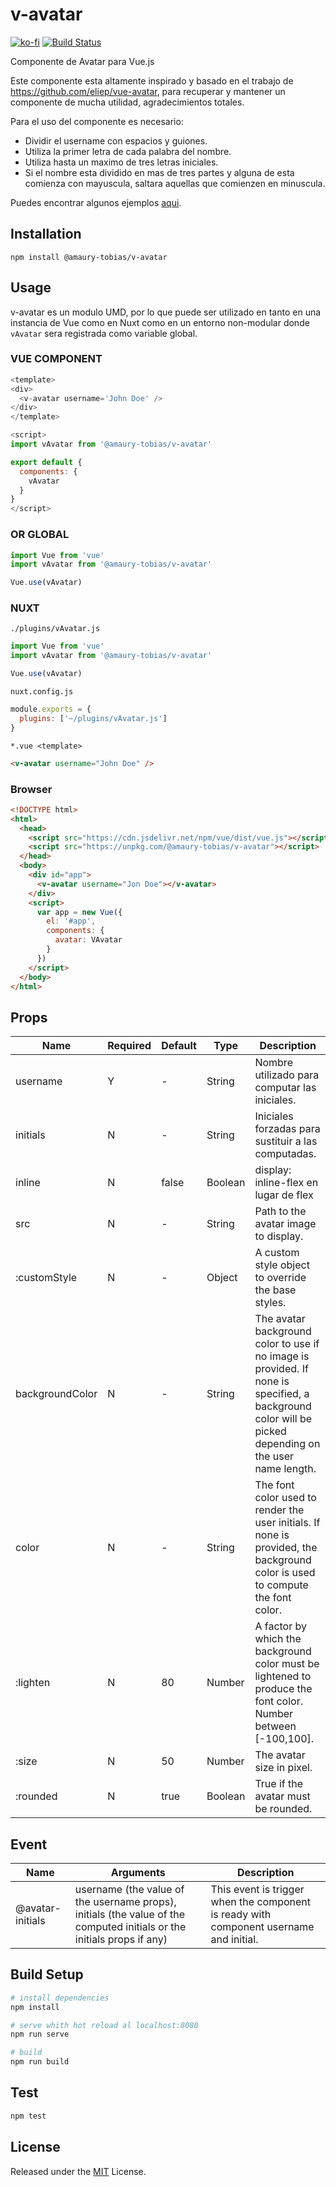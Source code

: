 # v-avatar

[![ko-fi](https://www.ko-fi.com/img/githubbutton_sm.svg)](https://ko-fi.com/amaury_tobias)
[![Build Status](https://travis-ci.org/amaury-tobias/v-avatar.svg?branch=master)](https://travis-ci.org/amaury-tobias/v-avatar)

Componente de Avatar para Vue.js

Este componente esta altamente inspirado y basado en el trabajo de https://github.com/eliep/vue-avatar, para recuperar y mantener un componente de mucha utilidad, agradecimientos totales.

Para el uso del componente es necesario:

- Dividir el username con espacios y guiones.
- Utiliza la primer letra de cada palabra del nombre.
- Utiliza hasta un maximo de tres letras iniciales.
- Si el nombre esta dividido en mas de tres partes y alguna de esta comienza con mayuscula, saltara aquellas que comienzen en minuscula.

Puedes encontrar algunos ejemplos [aqui](https://amaury-tobias.github.io/v-avatar/).

## Installation

`npm install @amaury-tobias/v-avatar`

## Usage

v-avatar es un modulo UMD, por lo que puede ser utilizado en tanto en una instancia de Vue como en Nuxt como en un entorno non-modular donde `vAvatar` sera registrada como variable global.

### VUE COMPONENT

```js
<template>
<div>
  <v-avatar username='John Doe' />
</div>
</template>

<script>
import vAvatar from '@amaury-tobias/v-avatar'

export default {
  components: {
    vAvatar
  }
}
</script>
```

### OR GLOBAL

```js
import Vue from 'vue'
import vAvatar from '@amaury-tobias/v-avatar'

Vue.use(vAvatar)
```

### NUXT

`./plugins/vAvatar.js`

```js
import Vue from 'vue'
import vAvatar from '@amaury-tobias/v-avatar'

Vue.use(vAvatar)
```

`nuxt.config.js`

```js
module.exports = {
  plugins: ['~/plugins/vAvatar.js']
}
```

`*.vue <template>`

```html
<v-avatar username="John Doe" />
```

### Browser

```html
<!DOCTYPE html>
<html>
  <head>
    <script src="https://cdn.jsdelivr.net/npm/vue/dist/vue.js"></script>
    <script src="https://unpkg.com/@amaury-tobias/v-avatar"></script>
  </head>
  <body>
    <div id="app">
      <v-avatar username="Jon Doe"></v-avatar>
    </div>
    <script>
      var app = new Vue({
        el: '#app',
        components: {
          avatar: VAvatar
        }
      })
    </script>
  </body>
</html>
```

## Props

<table class="table">
<thead><tr>
  <th>Name</th><th>Required</th><th>Default</th><th>Type</th><th>Description</th>
</tr></thead>
<tbody>
  <tr><td>username</td>
    <td> Y </td>
    <td> - </td>
    <td> String </td>
    <td>Nombre utilizado para computar las iniciales.</td></tr>
  <tr><td>initials</td>
    <td> N </td>
    <td> - </td>
    <td> String </td>
    <td>Iniciales forzadas para sustituir a las computadas.</td></tr>
  <tr><td>inline</td>
    <td> N </td>
    <td> false </td>
    <td> Boolean </td>
    <td>display: inline-flex en lugar de flex</td></tr>
  <tr><td>src</td>
    <td> N </td>
    <td> - </td>
    <td> String </td>
    <td>Path to the avatar image to display.</td></tr>
  <tr><td>:customStyle</td>
    <td> N </td>
    <td> - </td>
    <td> Object </td>
    <td>A custom style object to override the base styles.</td></tr>
  <tr><td>backgroundColor</td>
    <td> N </td>
    <td> - </td>
    <td> String </td>
    <td>The avatar background color to use if no image is provided. If none
      is specified, a background color will be picked depending on
      the user name length.</td></tr>
  <tr><td>color</td>
    <td> N </td>
    <td> - </td>
    <td> String </td>
    <td>The font color used to render the user initials. If none
      is provided, the background color is used to compute
      the font color.</td></tr>
  <tr><td>:lighten</td>
    <td> N </td>
    <td> 80 </td>
    <td> Number </td>
    <td>A factor by which the background color must be lightened to
      produce the font color. Number between [-100,100].</td></tr>
  <tr><td>:size</td>
    <td> N </td>
    <td> 50 </td>
    <td> Number </td>
    <td>The avatar size in pixel.</td></tr>
  <tr><td>:rounded</td>
    <td> N </td>
    <td> true </td>
    <td> Boolean </td>
    <td>True if the avatar must be rounded.</td></tr>
</tbody>
</table>

## Event

<table class="table">
<thead><tr>
  <th>Name</th><th>Arguments</th><th>Description</th>
</tr></thead>
<tbody>
  <tr><td>@avatar-initials</td>
    <td>username (the value of the username props),
      initials (the value of the computed initials or the initials props if any)</td>
    <td>This event is trigger when the component is ready with component
      username and initial.</td></tr>
</tbody>
</table>

## Build Setup

```bash
# install dependencies
npm install

# serve whith hot reload al localhost:8080
npm run serve

# build
npm run build
```

## Test

```bash
npm test
```

## License

Released under the [MIT](LICENSE) License.
